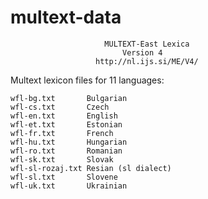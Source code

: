 # multext-data

                         MULTEXT-East Lexica
                             Version 4
                       http://nl.ijs.si/ME/V4/

Multext lexicon files for 11 languages:

    wfl-bg.txt       Bulgarian
    wfl-cs.txt       Czech
    wfl-en.txt       English
    wfl-et.txt       Estonian
    wfl-fr.txt       French
    wfl-hu.txt       Hungarian
    wfl-ro.txt       Romanian
    wfl-sk.txt       Slovak
    wfl-sl-rozaj.txt Resian (sl dialect)
    wfl-sl.txt       Slovene
    wfl-uk.txt       Ukrainian

